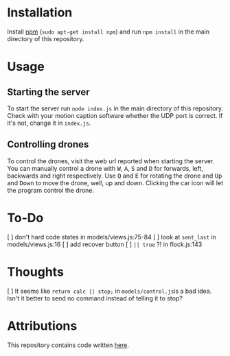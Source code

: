 Installation
============

Install [npm](https://www.npmjs.com/) (`sudo apt-get install npm`) and run
`npm install` in the main directory of this repository.


Usage
=====

Starting the server
-------------------

To start the server run `node index.js` in the main directory of this
repository. Check with your motion caption software whether the UDP port is
correct. If it's not, change it in `index.js`.

Controlling drones
------------------

To control the drones, visit the web url reported when starting the server. You
can manually control a drone with <kbd>W</kbd>, <kbd>A</kbd>, <kbd>S</kbd> and
<kbd>D</kbd> for forwards, left, backwards and right respectively. Use <kbd>Q</kbd>
and <kbd>E</kbd> for rotating the drone and <kbd>Up</kbd> and <kbd>Down</kbd>
to move the drone, well, up and down. Clicking the car icon will let the
program control the drone.


To-Do
=====
[ ] don't hard code states in models/views.js:75-84
[ ] look at `sent_last` in models/views.js:16
[ ] add recover button
[ ] `|| true` ?! in flock.js:143


Thoughts
========
[ ] It seems like `return calc || stop;` in `models/control.js`is a bad idea.
Isn't it better to send no command instead of telling it to stop?


Attributions
============

This repository contains code written [here](https://bitbucket.org/TimLeunissen/dn-droneshow).
